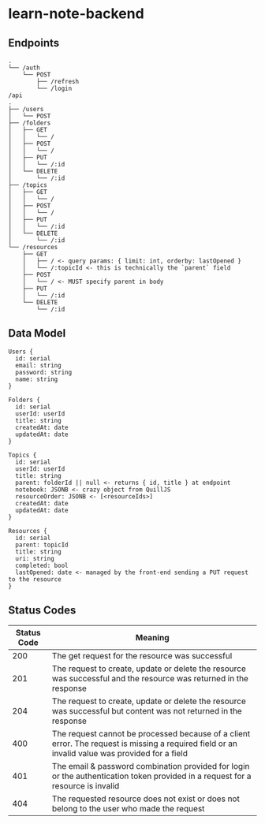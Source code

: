 # learn-note-backend

## Endpoints 

```
.
└── /auth
    └── POST
        ├── /refresh
        └── /login
/api
.
├── /users
│   └── POST
├── /folders
│   ├── GET
│   │   └── /
│   ├── POST
│   │   └── /
│   ├── PUT
│   │   └── /:id
│   └── DELETE
│       └── /:id
├── /topics
│   ├── GET
│   │   └── /
│   ├── POST
│   │   └── /
│   ├── PUT
│   │   └── /:id
│   └── DELETE
│       └── /:id
└── /resources
    ├── GET
    │   ├── / <- query params: { limit: int, orderby: lastOpened }
    │   └── /:topicId <- this is technically the `parent` field
    ├── POST
    │   └── / <- MUST specify parent in body
    ├── PUT
    │   └── /:id
    └── DELETE
        └── /:id
```

## Data Model

```
Users {
  id: serial
  email: string
  password: string
  name: string
}

Folders {
  id: serial
  userId: userId
  title: string
  createdAt: date
  updatedAt: date
}

Topics {
  id: serial
  userId: userId
  title: string
  parent: folderId || null <- returns { id, title } at endpoint
  notebook: JSONB <- crazy object from QuillJS
  resourceOrder: JSONB <- [<resourceIds>]
  createdAt: date
  updatedAt: date
}

Resources {
  id: serial
  parent: topicId
  title: string
  uri: string
  completed: bool
  lastOpened: date <- managed by the front-end sending a PUT request to the resource
}
```

## Status Codes

| Status Code  | Meaning |
| ------------- | ------------- |
| 200  | The get request for the resource was successful  |
| 201  | The request to create, update or delete the resource was successful and the resource was returned in the response  |
| 204  | The request to create, update or delete the resource was successful but content was not returned in the response  |
| 400  | The request cannot be processed because of a client error. The request is missing a required field or an invalid value was provided for a field |
| 401  | The email & password combination provided for login or the authentication token provided in a request for a resource is invalid |
| 404  | The requested resource does not exist or does not belong to the user who made the request 
